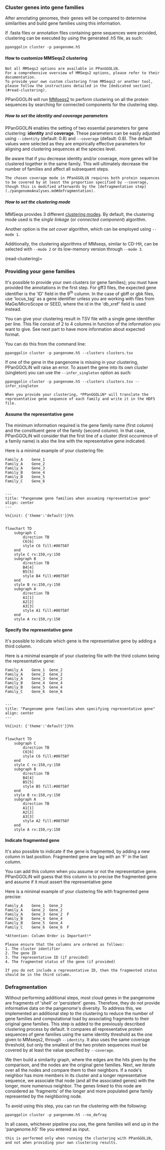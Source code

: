 ### Cluster genes into gene families

After annotating genomes, their genes will be compared to determine similarities and build gene families using this
information.

If .fasta files or annotation files containing gene sequences were provided, clustering can be executed by using the
generated .h5 file, as such:

```
ppanggolin cluster -p pangenome.h5
```

#### How to customize MMSeqs2 clustering

```{warning}
Not all MMSeqs2 options are available in PPanGGOLiN. 
For a comprehensive overview of MMSeqs2 options, please refer to their documentation. 
To provide your own custom clustering from MMSeqs2 or another tool, please follow the instructions detailed in the [dedicated section](#read-clustering).
```

PPanGGOLiN will run [MMseqs2](https://github.com/soedinglab/MMseqs2) to perform clustering on all the protein sequences
by searching for connected components for the clustering step.

##### How to set the identity and coverage parameters

PPanGGOLiN enables the setting of two essential parameters for gene clustering: **identity** and **coverage**. These
parameters can be easily adjusted using `--identity` (default: 0.8) and `--coverage` (default: 0.8). The default values
were selected as they are empirically effective parameters for aligning and clustering sequences at the species level.

Be aware that if you decrease identity and/or coverage, more genes will be clustered together in the same family.
This will ultimately decrease the number of families and affect all subsequent steps.

```{note}
The chosen coverage mode in PPanGGOLiN requires both protein sequences to be covered by at least the proportion specified by --coverage, though this is modified afterwards by the [defragmentation step](./pangenomeAnalyses.md#defragmentation).
```

##### How to set the clustering mode

MMSeqs provides 3 different [clustering modes](https://github.com/soedinglab/MMseqs2/wiki#clustering-modes).
By default, the clustering mode used is the _single linkage_ (or _connected component_) algorithm.

Another option is the _set cover_ algorithm, which can be employed using `--mode 1`.

Additionally, the clustering algorithms of MMseqs, similar to CD-Hit,
can be selected with `--mode 2` or its low-memory version through `--mode 3`.

(read-clustering)=

### Providing your gene families

It's possible to provide your own clusters (or gene families); you must have provided the annotations in the first step.
For gff3 files, the expected gene identifier is the 'ID' field in the 9<sup>th</sup> column. In the case of gbff or gbk
files, use 'locus_tag' as a gene identifier unless you are working with files from MaGe/MicroScope or SEED, where the id
in the 'db_xref' field is used instead.

You can give your clustering result in TSV file with a single gene identifier per line. This file consist of 2 to 4
columns in function of the information you want to give. See next part to have more information about expected format.


You can do this from the command line:

`ppanggolin cluster -p pangenome.h5 --clusters clusters.tsv`


If one of the gene in the pangenome is missing in your clustering, PPanGGOLiN will raise an error. To assert the gene into its own cluster (singleton) you can use the `--infer_singleton` option as such:

`ppanggolin cluster -p pangenome.h5 --clusters clusters.tsv --infer_singleton`

```{note}
When you provide your clustering, *PPanGGOLiN* will translate the representative gene sequence of each family and write it in the HDF5 file.
```


#### Assume the representative gene

The minimum information required is the gene family name (first column) and the constituent gene of the family (second
column). In that case, PPanGGOLiN will consider that the first line of a cluster (first occurrence of a family name) is
also the line with the representative gene indicated.

Here is a minimal example of your clustering file:

```
Family_A    Gene_1
Family_A    Gene_2
Family_A    Gene_3
Family_B    Gene_4
Family_B    Gene_5
Family_C    Gene_6
```

```{mermaid}

---
title: "Pangenome gene families when assuming representative gene"
align: center
---

%%{init: {'theme':'default'}}%%


flowchart TD
    subgraph C
        direction TB
        C6[6]
        style C6 fill:#00758f
    end
    style C rx:150,ry:150
    subgraph B
        direction TB
        B4[4]
        B5[5]
        style B4 fill:#00758f
    end
    style B rx:150,ry:150
    subgraph A
        direction TB
        A1[1]
        A2[2]
        A3[3]
        style A1 fill:#00758f
    end
    style A rx:150,ry:150
```

#### Specify the representative gene

It's possible to indicate which gene is the representative gene by adding a third column.


Here is a minimal example of your clustering file with the third column being the representative gene:

```
Family_A    Gene_1  Gene_2
Family_A    Gene_2  Gene_2
Family_A    Gene_3  Gene_2
Family_B    Gene_4  Gene_4
Family_B    Gene_5  Gene_4
Family_C    Gene_6  Gene_6
```

```{mermaid}

---
title: "Pangenome gene families when specifying representative gene"
align: center
---

%%{init: {'theme':'default'}}%%


flowchart TD
    subgraph C
        direction TB
        C6[6]
        style C6 fill:#00758f
    end
    style C rx:150,ry:150
    subgraph B
        direction TB
        B4[4]
        B5[5]
        style B5 fill:#00758f
    end
    style B rx:150,ry:150
    subgraph A
        direction TB
        A1[1]
        A2[2]
        A3[3]
        style A2 fill:#00758f
    end
    style A rx:150,ry:150
```

#### Indicate fragmented gene

It's also possible to indicate if the gene is fragmented, by adding a new column in last position. Fragmented gene are tag with an 'F' in the last column.

You can add this column when you assume or not the representative gene. PPanGGOLiN will guess that this column is to precise the fragmented gene and assume if it must assert the representative gene

Here is a minimal example of your clustering file with fragmented gene precise:

```
Family_A    Gene_1  Gene_2
Family_A    Gene_2  Gene_2
Family_A    Gene_3  Gene_2  F
Family_B    Gene_4  Gene_4
Family_B    Gene_5  Gene_4
Family_C    Gene_6  Gene_6  F
```

```{warning}
*Attention: Column Order is Important!*

Please ensure that the columns are ordered as follows:
1. The cluster identifier
2. The gene ID
3. The representative ID (if provided)
4. The fragmented status of the gene (if provided)

If you do not include a representative ID, then the fragmented status should be in the third column.
```

### Defragmentation

Without performing additional steps, most cloud genes in the pangenome are fragments of 'shell' or 'persistent' genes.
Therefore, they do not provide informative data on the pangenome's diversity.
To address this, we implemented an additional step to the clustering to reduce the number of gene families and
computational load by associating fragments to their original gene families.
This step is added to the previously described clustering process by default.
It compares all representative protein sequences of gene families using the same identity threshold as the one given to
MMseqs2, through  `--identity`.
It also uses the same coverage threshold, but only the smallest of the two protein sequences must be covered by at least
the value specified by `--coverage`.

We then build a similarity graph, where the edges are the hits given by the comparison, and the nodes are the original
gene families.
Next, we iterate over all the nodes and compare them to their neighbors.
If a node's neighbor has more members in its cluster and a longer representative sequence, we associate that node (and
all the associated genes) with the longer, more numerous neighbor.
The genes linked to this node are considered as 'fragments' of the longer and more populated gene family represented by
the neighboring node.

To avoid using this step, you can run the clustering with the following:

```
ppanggolin cluster -p pangenome.h5 --no_defrag
```

In all cases, whichever pipeline you use, the gene families will end up in the 'pangenome.h5' file you entered as input.

```{note}
this is performed only when running the clustering with PPanGGOLiN, and not when providing your own clustering results.
```
